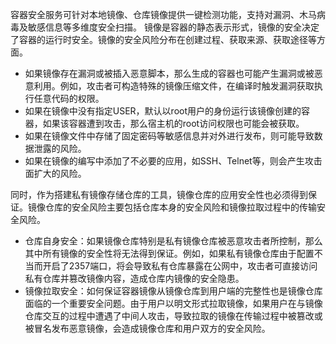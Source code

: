 容器安全服务可针对本地镜像、仓库镜像提供一键检测功能，支持对漏洞、木马病毒及敏感信息等多维度安全扫描。
镜像是容器的静态表示形式，镜像的安全决定了容器的运行时安全。镜像的安全风险分布在创建过程、获取来源、获取途径等方面。
- 如果镜像存在漏洞或被插入恶意脚本，那么生成的容器也可能产生漏洞或被恶意利用。例如，攻击者可构造特殊的镜像压缩文件，在编译时触发漏洞获取执行任意代码的权限。 
- 如果在镜像中没有指定USER，默认以root用户的身份运行该镜像创建的容器，如果该容器遭到攻击，那么宿主机的root访问权限也可能会被获取。 
- 如果在镜像文件中存储了固定密码等敏感信息并对外进行发布，则可能导致数据泄露的风险。 
- 如果在镜像的编写中添加了不必要的应用，如SSH、Telnet等，则会产生攻击面扩大的风险。

同时，作为搭建私有镜像存储仓库的工具，镜像仓库的应用安全性也必须得到保证。镜像仓库的安全风险主要包括仓库本身的安全风险和镜像拉取过程中的传输安全风险。
- 仓库自身安全：如果镜像仓库特别是私有镜像仓库被恶意攻击者所控制，那么其中所有镜像的安全性将无法得到保证。例如，如果私有镜像仓库由于配置不当而开启了2357端口，将会导致私有仓库暴露在公网中，攻击者可直接访问私有仓库并篡改镜像内容，造成仓库内镜像的安全隐患。 
- 镜像拉取安全：如何保证容器镜像从镜像仓库到用户端的完整性也是镜像仓库面临的一个重要安全问题。由于用户以明文形式拉取镜像，如果用户在与镜像仓库交互的过程中遭遇了中间人攻击，导致拉取的镜像在传输过程中被篡改或被冒名发布恶意镜像，会造成镜像仓库和用户双方的安全风险。
